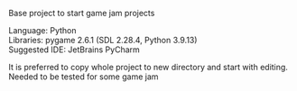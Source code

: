 Base project to start game jam projects

Language: Python\
Libraries: pygame 2.6.1 (SDL 2.28.4, Python 3.9.13)\
Suggested IDE: JetBrains PyCharm

It is preferred to copy whole project to new directory and start with editing.
Needed to be tested for some game jam
